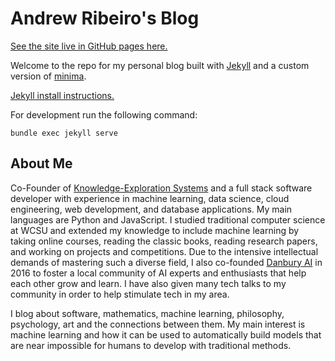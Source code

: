 # Andrew Ribeiro's Blog

[See the site live in GitHub pages here.](https://andrewnetwork.github.io/)

Welcome to the repo for my personal blog built with [Jekyll](https://jekyllrb.com/) and a custom version of [minima](https://github.com/jekyll/minima).

[Jekyll install instructions.](https://jekyllrb.com/docs/installation/) 

For development run the following command: 
```
bundle exec jekyll serve
```

## About Me

Co-Founder of [Knowledge-Exploration Systems](http://kexp.io/) and a full stack software developer with experience in machine learning, data science, cloud engineering, web development, and database applications. My main languages are Python and JavaScript. I studied traditional computer science at WCSU and extended my knowledge to include machine learning by taking online courses, reading the classic books, reading research papers, and working on projects and competitions. Due to the intensive intellectual demands of mastering such a diverse field, I also co-founded [Danbury AI](https://www.meetup.com/DanburyAI/) in 2016 to foster a local community of AI experts and enthusiasts that help each other grow and learn. I have also given many tech talks to my community in order to help stimulate tech in my area.

I blog about software, mathematics, machine learning, philosophy, psychology, art and the connections between them. My main interest is machine learning and how it can be used to automatically build models that are near impossible for humans to develop with traditional methods.